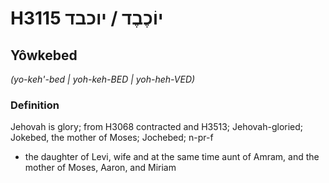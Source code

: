 # H3115 יוֹכֶבֶד / יוכבד

## Yôwkebed

_(yo-keh'-bed | yoh-keh-BED | yoh-heh-VED)_

### Definition

Jehovah is glory; from H3068 contracted and H3513; Jehovah-gloried; Jokebed, the mother of Moses; Jochebed; n-pr-f

- the daughter of Levi, wife and at the same time aunt of Amram, and the mother of Moses, Aaron, and Miriam
